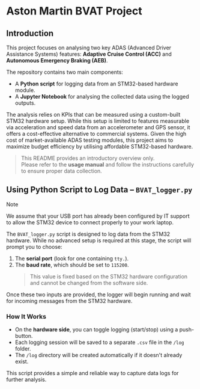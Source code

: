 # Aston Martin BVAT Project

## Introduction

This project focuses on analysing two key ADAS (Advanced Driver Assistance Systems) features: **Adaptive Cruise Control (ACC)** and **Autonomous Emergency Braking (AEB)**.

The repository contains two main components:
- A **Python script** for logging data from an STM32-based hardware module.
- A **Jupyter Notebook** for analysing the collected data using the logged outputs.

The analysis relies on KPIs that can be measured using a custom-built STM32 hardware setup. While this setup is limited to features measurable via acceleration and speed data from an accelerometer and GPS sensor, it offers a cost-effective alternative to commercial systems. Given the high cost of market-available ADAS testing modules, this project aims to maximize budget efficiency by utilising affordable STM32-based hardware.

> This README provides an introductory overview only.  
> Please refer to the **usage manual** and follow the instructions carefully to ensure proper data collection.

## Using Python Script to Log Data – `BVAT_logger.py`

> [!NOTE] 
> We assume that your USB port has already been configured by IT support to allow the STM32 device to connect properly to your work laptop.

The `BVAT_logger.py` script is designed to log data from the STM32 hardware. While no advanced setup is required at this stage, the script will prompt you to choose:
1. The **serial port** (look for one containing `tty.`).
2. The **baud rate**, which should be set to `115200`.  
   > This value is fixed based on the STM32 hardware configuration and cannot be changed from the software side.

Once these two inputs are provided, the logger will begin running and wait for incoming messages from the STM32 hardware.

### How It Works

- On the **hardware side**, you can toggle logging (start/stop) using a push-button.
- Each logging session will be saved to a separate `.csv` file in the `/log` folder.
- The `/log` directory will be created automatically if it doesn't already exist.

This script provides a simple and reliable way to capture data logs for further analysis.
